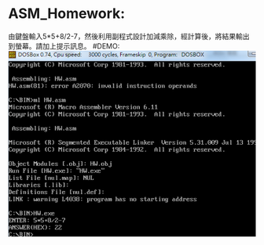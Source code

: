 # ASM_Homework:
由鍵盤輸入5*5+8/2-7，然後利用副程式設計加減乘除，經計算後，將結果輸出到螢幕。請加上提示訊息。
#DEMO:
<img src="https://github.com/unromanticman/ASM_Homework/blob/master/HW07/demo.png"/>
